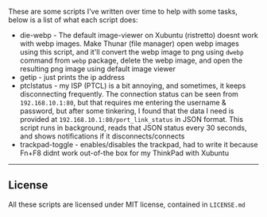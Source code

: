 These are some scripts I've written over time to help with some tasks, below is a list of what each script does:  
* die-webp - The default image-viewer on Xubuntu (ristretto) doesnt work with webp images. 
Make Thunar (file manager) open webp images using this script, and it'll convert the webp image to png using `dwebp` command from `webp` package, delete the webp image, and
open the resulting png image using default image viewer
* getip - just prints the ip address
* ptclstatus - my ISP (PTCL) is a bit annoying, and sometimes, it keeps disconnecting frequently. The connection status can be seen from `192.168.10.1:80`, 
but that requires me entering the username & password, but after some tinkering, I found that the data I need is provided at `192.168.10.1:80/port_link_status` in JSON 
format. This script runs in background, reads that JSON status every 30 seconds, and shows notifications if it disconnects/connects
* trackpad-toggle - enables/disables the trackpad, had to write it because Fn+F8 didnt work out-of-the box for my ThinkPad with Xubuntu

---

## License
All these scripts are licensed under MIT license, contained in `LICENSE.md`